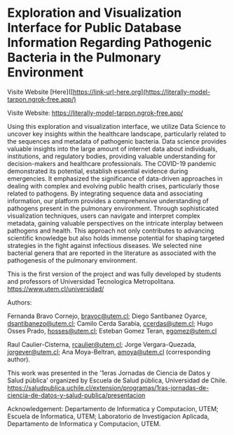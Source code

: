 # Exploration and Visualization Interface for Public Database Information Regarding Pathogenic Bacteria in the Pulmonary Environment

Visite Website [Here]([https://link-url-here.org](https://literally-model-tarpon.ngrok-free.app/)


Visite Website: https://literally-model-tarpon.ngrok-free.app/

Using this exploration and visualization interface, we utilize Data Science to uncover key insights within the healthcare landscape, particularly related to the sequences and metadata of pathogenic bacteria. Data science provides valuable insights into the large amount of internet data about individuals, institutions, and regulatory bodies, providing valuable understanding for decision-makers and healthcare professionals. The COVID-19 pandemic demonstrated its potential, establish essential evidence during emergencies. It emphasized the significance of data-driven approaches in dealing with complex and evolving public health crises, particularly those related to pathogens. By integrating sequence data and associating information, our platform provides a comprehensive understanding of pathogens present in the pulmonary environment. Through sophisticated visualization techniques, users can navigate and interpret complex metadata, gaining valuable perspectives on the intricate interplay between pathogens and health. This approach not only contributes to advancing scientific knowledge but also holds immense potential for shaping targeted strategies in the fight against infectious diseases. We selected nine bacterial genera that are reported in the literature as associated with the pathogenesis of the pulmonary environment.


This is the first version of the project and was fully developed by students and professors of Universidad Tecnologica Metropolitana. https://www.utem.cl/universidad/

Authors:

Fernanda Bravo Cornejo, bravoc@utem.cl;
Diego Santibanez Oyarce, dsantibanezo@utem.cl;
Camilo Cerda Sarabia, ccerdas@utem.cl;
Hugo Osses Prado, hosses@utem.cl;
Esteban Gomez Teran, egomez@utem.cl

Raul Caulier-Cisterna, rcaulier@utem.cl;
Jorge Vergara-Quezada, jorgever@utem.cl;
Ana Moya-Beltran, amoya@utem.cl (corresponding author).



This work was presented in the '1eras Jornadas de Ciencia de Datos y Salud pública' organized by Escuela de Salud pública, Universidad de Chile. https://saludpublica.uchile.cl/extension/programas/1ras-jornadas-de-ciencia-de-datos-y-salud-publica/presentacion

Acknowledgement:
Departamento de Informatica y Computacion, UTEM;
Escuela de Informatica, UTEM;
Laboratorio de Investigacion Aplicada, Departamento de Informatica y Computacion, UTEM.
